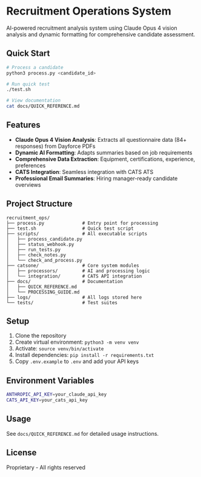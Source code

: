 # Recruitment Operations System

AI-powered recruitment analysis system using Claude Opus 4 vision analysis and dynamic formatting for comprehensive candidate assessment.

## Quick Start

```bash
# Process a candidate
python3 process.py <candidate_id>

# Run quick test
./test.sh

# View documentation
cat docs/QUICK_REFERENCE.md
```

## Features

- **Claude Opus 4 Vision Analysis**: Extracts all questionnaire data (84+ responses) from Dayforce PDFs
- **Dynamic AI Formatting**: Adapts summaries based on job requirements
- **Comprehensive Data Extraction**: Equipment, certifications, experience, preferences
- **CATS Integration**: Seamless integration with CATS ATS
- **Professional Email Summaries**: Hiring manager-ready candidate overviews

## Project Structure

```
recruitment_ops/
├── process.py              # Entry point for processing
├── test.sh                 # Quick test script
├── scripts/                # All executable scripts
│   ├── process_candidate.py
│   ├── status_webhook.py
│   ├── run_tests.py
│   ├── check_notes.py
│   └── check_and_process.py
├── catsone/                # Core system modules
│   ├── processors/         # AI and processing logic
│   └── integration/        # CATS API integration
├── docs/                   # Documentation
│   ├── QUICK_REFERENCE.md
│   └── PROCESSING_GUIDE.md
├── logs/                   # All logs stored here
└── tests/                  # Test suites
```

## Setup

1. Clone the repository
2. Create virtual environment: `python3 -m venv venv`
3. Activate: `source venv/bin/activate`
4. Install dependencies: `pip install -r requirements.txt`
5. Copy `.env.example` to `.env` and add your API keys

## Environment Variables

```bash
ANTHROPIC_API_KEY=your_claude_api_key
CATS_API_KEY=your_cats_api_key
```

## Usage

See `docs/QUICK_REFERENCE.md` for detailed usage instructions.

## License

Proprietary - All rights reserved